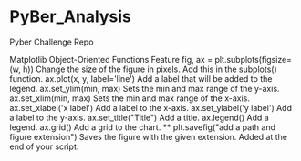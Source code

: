 # PyBer_Analysis
Pyber Challenge Repo

Matplotlib Object-Oriented Functions	Feature
fig, ax = plt.subplots(figsize=(w, h))	Change the size of the figure in pixels. Add this in the subplots() function.
ax.plot(x, y, label='line')	Add a label that will be added to the legend.
ax.set_ylim(min, max)	Sets the min and max range of the y-axis.
ax.set_xlim(min, max)	Sets the min and max range of the x-axis.
ax.set_xlabel('x label')	Add a label to the x-axis.
ax.set_ylabel('y label')	Add a label to the y-axis.
ax.set_title("Title")	Add a title.
ax.legend()	Add a legend.
ax.grid()	Add a grid to the chart.
** plt.savefig("add a path and figure extension")	Saves the figure with the given extension. Added at the end of your script.
